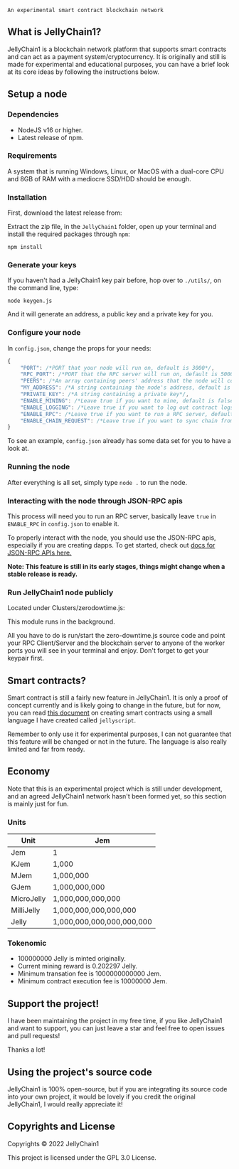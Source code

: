
	An experimental smart contract blockchain network

## What is JellyChain1?

JellyChain1 is a blockchain network platform that supports smart contracts and can act as a payment system/cryptocurrency. It is originally and still is made for experimental and educational purposes, you can have a brief look at its core ideas by following the instructions below.

## Setup a node

### Dependencies 

* NodeJS v16 or higher.
* Latest release of npm.

### Requirements

A system that is running Windows, Linux, or MacOS with a dual-core CPU and 8GB of RAM with a mediocre SSD/HDD should be enough.

### Installation

First, download the latest release from: 

Extract the zip file, in the `JellyChain1` folder, open up your terminal and install the required packages through `npm`:

```
npm install
```

### Generate your keys

If you haven't had a JellyChain1 key pair before, hop over to `./utils/`, on the command line, type:

```
node keygen.js
```

And it will generate an address, a public key and a private key for you.

### Configure your node

In `config.json`, change the props for your needs:

```js
{
    "PORT": /*PORT that your node will run on, default is 3000*/,
    "RPC_PORT": /*PORT that the RPC server will run on, default is 5000*/,
    "PEERS": /*An array containing peers' address that the node will connect with, default is an empty array*/, 
    "MY_ADDRESS": /*A string containing the node's address, default is "localhost:3000"*/,
    "PRIVATE_KEY": /*A string containing a private key*/,
    "ENABLE_MINING": /*Leave true if you want to mine, default is false*/
    "ENABLE_LOGGING": /*Leave true if you want to log out contract logs, default is false*/,
    "ENABLE_RPC": /*Leave true if you want to run a RPC server, default is false*/,
    "ENABLE_CHAIN_REQUEST": /*Leave true if you want to sync chain from others, default is false*/
}
```

To see an example, `config.json` already has some data set for you to have a look at.

### Running the node

After everything is all set, simply type `node .` to run the node.

### Interacting with the node through JSON-RPC apis

This process will need you to run an RPC server, basically leave `true` in `ENABLE_RPC` in `config.json` to enable it.

To properly interact with the node, you should use the JSON-RPC apis, especially if you are creating dapps. To get started, check out [docs for JSON-RPC APIs here.](./JSON-RPC.md)

**Note: This feature is still in its early stages, things might change when a stable release is ready.**

### Run JellyChain1 node publicly
Located under Clusters/zerodowtime.js:

This module runs in the background.

All you have to do is run/start the zero-downtime.js source code and point your RPC Client/Server and the blockchain server to anyone of the worker ports you will see in your terminal and enjoy. Don't forget to get your keypair first.

## Smart contracts?

Smart contract is still a fairly new feature in JellyChain1. It is only a proof of concept currently and is likely going to change in the future, but for now, you can read [this document](./CONTRACT.md) on creating smart contracts using a small language I have created called `jellyscript`.

Remember to only use it for experimental purposes, I can not guarantee that this feature will be changed or not in the future. The language is also really limited and far from ready.


## Economy 

Note that this is an experimental project which is still under development, and an agreed JellyChain1 network hasn't been formed yet, so this section is mainly just for fun.

### Units

| Unit       | Jem                       |
|------------|---------------------------|
| Jem        | 1                         |
| KJem       | 1,000                     |
| MJem       | 1,000,000                 |
| GJem       | 1,000,000,000             |
| MicroJelly | 1,000,000,000,000         |
| MilliJelly | 1,000,000,000,000,000     |
| Jelly      | 1,000,000,000,000,000,000 |

### Tokenomic

* 100000000 Jelly is minted originally.
* Current mining reward is 0.202297 Jelly.
* Minimum transation fee is 1000000000000 Jem.
* Minimum contract execution fee is 10000000 Jem. 

## Support the project!

I have been maintaining the project in my free time, if you like JellyChain1 and want to support, you can just leave a star and feel free to open issues and pull requests!

Thanks a lot!


## Using the project's source code

JellyChain1 is 100% open-source, but if you are integrating its source code into your own project, it would be lovely if you credit the original JellyChain1, I would really appreciate it!


## Copyrights and License

Copyrights © 2022 JellyChain1

This project is licensed under the GPL 3.0 License.

